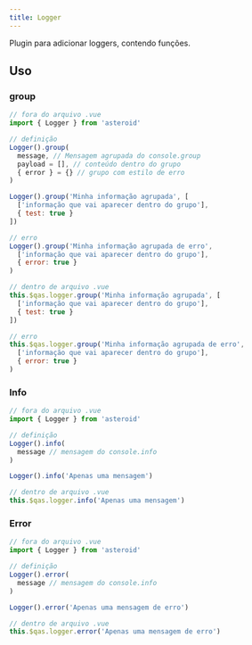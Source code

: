 ```yaml
---
title: Logger
---
```


Plugin para adicionar loggers, contendo funções.

<doc-api file="logger/Logger" type="plugins" name="Logger" />

## Uso

### group
```js
// fora do arquivo .vue
import { Logger } from 'asteroid'

// definição
Logger().group(
  message, // Mensagem agrupada do console.group
  payload = [], // conteúdo dentro do grupo
  { error } = {} // grupo com estilo de erro
)

Logger().group('Minha informação agrupada', [
  ['informação que vai aparecer dentro do grupo'],
  { test: true }
])

// erro
Logger().group('Minha informação agrupada de erro',
  ['informação que vai aparecer dentro do grupo'],
  { error: true }
)

// dentro de arquivo .vue
this.$qas.logger.group('Minha informação agrupada', [
  ['informação que vai aparecer dentro do grupo'],
  { test: true }
])

// erro
this.$qas.logger.group('Minha informação agrupada de erro',
  ['informação que vai aparecer dentro do grupo'],
  { error: true }
)
```

### Info
```js
// fora do arquivo .vue
import { Logger } from 'asteroid'

// definição
Logger().info(
  message // mensagem do console.info
)

Logger().info('Apenas uma mensagem')

// dentro de arquivo .vue
this.$qas.logger.info('Apenas uma mensagem')
```


### Error
```js
// fora do arquivo .vue
import { Logger } from 'asteroid'

// definição
Logger().error(
  message // mensagem do console.info
)

Logger().error('Apenas uma mensagem de erro')

// dentro de arquivo .vue
this.$qas.logger.error('Apenas uma mensagem de erro')
```

<doc-example file="Logger/Basic" title="Básico" />

